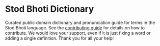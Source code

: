 
# Stod Bhoti Dictionary

Curated public domain dictionary and pronunciation guide for terms in the Stod Bhoti language. See the [contributing guide](https://github.com/drumworkteam/term/blob/make/.github/contributing.md) for details on how to contribute. We would love your support, even if it is just fixing a word or adding a single definition. Thank you for all your help!